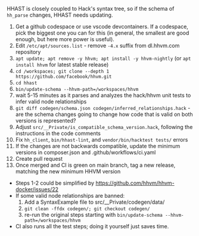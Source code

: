HHAST is closely coupled to Hack's syntax tree, so if the schema of `hh_parse`
changes, HHAST needs updating.

1. Get a github codespace or use vscode devcontainers. If a codespace, pick the biggest one you can for this (in general, the smallest are good enough, but here more power is useful).
2. Edit `/etc/apt/sources.list` - remove `-4.x` suffix from dl.hhvm.com repository
3. `apt update; apt remove -y hhvm; apt install -y hhvm-nightly` (or `apt install hhvm` for latest stable release)
4. `cd /workspaces; git clone --depth 1 https://github.com/facebook/hhvm.git`
5. `cd hhast`
6. `bin/update-schema --hhvm-path=/workspaces/hhvm`
7. wait 5-15 minutes as it parses and analyzes the hack/hhvm unit tests to infer valid node relationships
8. `git diff codegen/schema.json codegen/inferred_relationships.hack` - are the schema changes going to change how code that is valid on both versions is represented?
9. Adjust `src/__Private/is_compatible_schema_version.hack`, following the instructions in the code comments
10. Fix `hh_client`, `bin/hhast-lint`, and `vendor/bin/hacktest tests/` errors
11. If the changes are not backwards compatible, update the minimum versions in composer.json and .github/workflows/ci.yaml
12. Create pull request
13. Once merged and CI is green on main branch, tag a new release, matching the new minimum HHVM version

* Steps 1-2 could be simplified by https://github.com/hhvm/hhvm-docker/issues/22
* If some valid node relationships are banned:
  1. Add a SyntaxExample file to src/__Private/codegen/data/
  2. `git clean -ffdx codegen/; git checkout codegen/`
  3. re-run the original steps starting with `bin/update-schema --hhvm-path=/workspaces/hhvm`
* CI also runs all the test steps; doing it yourself just saves time.
